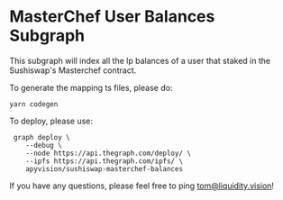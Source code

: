 # MasterChef User Balances Subgraph

This subgraph will index all the lp balances of a user that staked in the Sushiswap's Masterchef contract.

To generate the mapping ts files, please do:
```
yarn codegen
```

To deploy, please use:
```
 graph deploy \
    --debug \
    --node https://api.thegraph.com/deploy/ \
    --ipfs https://api.thegraph.com/ipfs/ \
    apyvision/sushiswap-masterchef-balances
```

If you have any questions, please feel free to ping tom@liquidity.vision!
